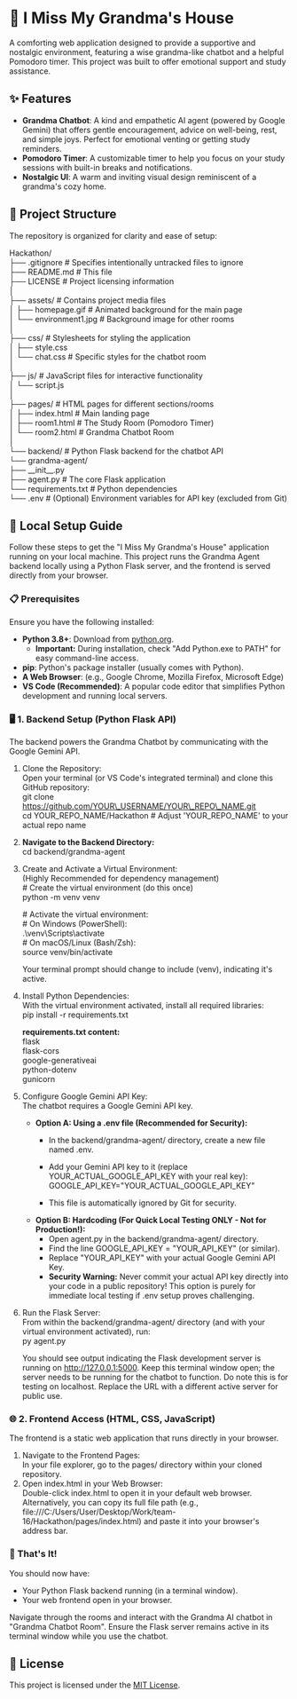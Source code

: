 # **🏡 I Miss My Grandma's House**

A comforting web application designed to provide a supportive and nostalgic environment, featuring a wise grandma-like chatbot and a helpful Pomodoro timer. This project was built to offer emotional support and study assistance.

## **✨ Features**

* **Grandma Chatbot**: A kind and empathetic AI agent (powered by Google Gemini) that offers gentle encouragement, advice on well-being, rest, and simple joys. Perfect for emotional venting or getting study reminders.  
* **Pomodoro Timer**: A customizable timer to help you focus on your study sessions with built-in breaks and notifications.  
* **Nostalgic UI**: A warm and inviting visual design reminiscent of a grandma's cozy home.

## **📁 Project Structure**

The repository is organized for clarity and ease of setup:

Hackathon/  
├── .gitignore             \# Specifies intentionally untracked files to ignore  
├── README.md              \# This file  
├── LICENSE                \# Project licensing information  
│  
├── assets/                \# Contains project media files  
│   ├── homepage.gif       \# Animated background for the main page  
│   └── environment1.jpg   \# Background image for other rooms  
│  
├── css/                   \# Stylesheets for styling the application  
│   ├── style.css  
│   └── chat.css           \# Specific styles for the chatbot room  
│  
├── js/                    \# JavaScript files for interactive functionality  
│   └── script.js  
│  
├── pages/                 \# HTML pages for different sections/rooms  
│   ├── index.html         \# Main landing page  
│   ├── room1.html         \# The Study Room (Pomodoro Timer)  
│   └── room2.html         \# Grandma Chatbot Room  
│  
└── backend/               \# Python Flask backend for the chatbot API  
    └── grandma-agent/  
        ├── \_\_init\_\_.py  
        ├── agent.py       \# The core Flask application  
        └── requirements.txt \# Python dependencies  
        └── .env           \# (Optional) Environment variables for API key (excluded from Git)

## **🚀 Local Setup Guide**

Follow these steps to get the "I Miss My Grandma's House" application running on your local machine. This project runs the Grandma Agent backend locally using a Python Flask server, and the frontend is served directly from your browser.

### **📋 Prerequisites**

Ensure you have the following installed:

* **Python 3.8+**: Download from [python.org](https://www.python.org/downloads/).  
  * **Important:** During installation, check "Add Python.exe to PATH" for easy command-line access.  
* **pip**: Python's package installer (usually comes with Python).  
* **A Web Browser**: (e.g., Google Chrome, Mozilla Firefox, Microsoft Edge)  
* **VS Code (Recommended)**: A popular code editor that simplifies Python development and running local servers.

### **🖥️ 1\. Backend Setup (Python Flask API)**

The backend powers the Grandma Chatbot by communicating with the Google Gemini API.

1. Clone the Repository:  
   Open your terminal (or VS Code's integrated terminal) and clone this GitHub repository:  
   git clone https://github.com/YOUR\_USERNAME/YOUR\_REPO\_NAME.git  
   cd YOUR\_REPO\_NAME/Hackathon \# Adjust 'YOUR\_REPO\_NAME' to your actual repo name

2. **Navigate to the Backend Directory:**  
   cd backend/grandma-agent

3. Create and Activate a Virtual Environment:  
   (Highly Recommended for dependency management)  
   \# Create the virtual environment (do this once)  
   python \-m venv venv

   \# Activate the virtual environment:  
   \# On Windows (PowerShell):  
   .\\venv\\Scripts\\activate  
   \# On macOS/Linux (Bash/Zsh):  
   source venv/bin/activate

   Your terminal prompt should change to include (venv), indicating it's active.  
4. Install Python Dependencies:  
   With the virtual environment activated, install all required libraries:  
   pip install \-r requirements.txt

   **requirements.txt content:**  
   flask  
   flask-cors  
   google-generativeai  
   python-dotenv  
   gunicorn

5. Configure Google Gemini API Key:  
   The chatbot requires a Google Gemini API key.  
   * **Option A: Using a .env file (Recommended for Security):**  
     * In the backend/grandma-agent/ directory, create a new file named .env.  
     * Add your Gemini API key to it (replace YOUR\_ACTUAL\_GOOGLE\_API\_KEY with your real key):  
       GOOGLE\_API\_KEY="YOUR\_ACTUAL\_GOOGLE\_API\_KEY"

     * This file is automatically ignored by Git for security.  
   * **Option B: Hardcoding (For Quick Local Testing ONLY \- Not for Production\!):**  
     * Open agent.py in the backend/grandma-agent/ directory.  
     * Find the line GOOGLE\_API\_KEY \= "YOUR_API_KEY" (or similar).  
     * Replace "YOUR_API_KEY" with your actual Google Gemini API Key.  
     * **Security Warning:** Never commit your actual API key directly into your code in a public repository\! This option is purely for immediate local testing if .env setup proves challenging.  
6. Run the Flask Server:  
   From within the backend/grandma-agent/ directory (and with your virtual environment activated), run:  
   py agent.py

   You should see output indicating the Flask development server is running on http://127.0.0.1:5000. Keep this terminal window open; the server needs to be running for the chatbot to function. Do note this is for testing on localhost. Replace the URL with a different active server for public use.

### **🌐 2\. Frontend Access (HTML, CSS, JavaScript)**

The frontend is a static web application that runs directly in your browser.

1. Navigate to the Frontend Pages:  
   In your file explorer, go to the pages/ directory within your cloned repository.  
2. Open index.html in your Web Browser:  
   Double-click index.html to open it in your default web browser.  
   Alternatively, you can copy its full file path (e.g., file:///C:/Users/User/Desktop/Work/team-16/Hackathon/pages/index.html) and paste it into your browser's address bar.

### **🎉 That's It\!**

You should now have:

* Your Python Flask backend running (in a terminal window).  
* Your web frontend open in your browser.

Navigate through the rooms and interact with the Grandma AI chatbot in "Grandma Chatbot Room". Ensure the Flask server remains active in its terminal window while you use the chatbot.

## **📄 License**

This project is licensed under the [MIT License](https://www.google.com/search?q=LICENSE).
